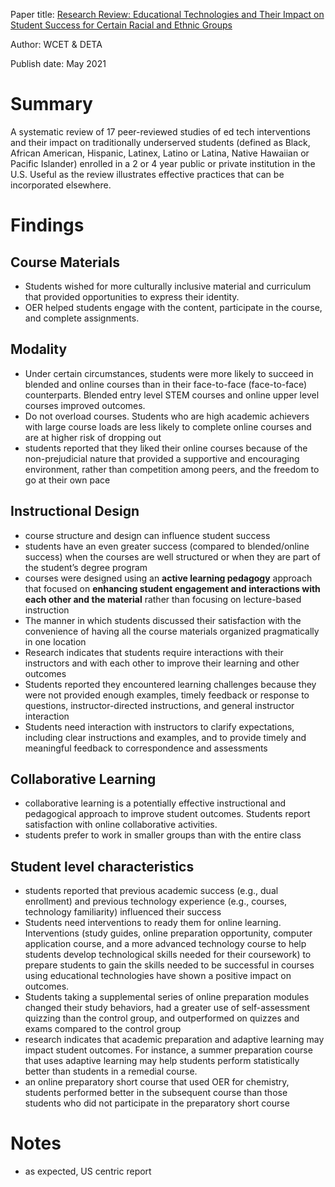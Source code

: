 Paper title: [Research Review: Educational Technologies and Their Impact on Student Success for Certain Racial and Ethnic Groups](docs/Research-Review-Educational-Technologies-and-Their-Impact-on-Student-Success-for-Certain-Racial-and-Ethnic-Groups.pdf)

Author: WCET & DETA

Publish date: May 2021

# Summary
A systematic review of 17 peer-reviewed studies of ed tech interventions and their impact on traditionally underserved students (defined as Black, African American, Hispanic, Latinex, Latino or Latina, Native Hawaiian or Pacific Islander) enrolled in a 2 or 4 year public or private institution in the U.S. Useful as the review illustrates effective practices that can be incorporated elsewhere.

# Findings
## Course Materials
- Students wished for more culturally inclusive material and curriculum that provided
opportunities to express their identity.
- OER helped students engage with the content, participate in the course, and complete assignments.

## Modality
- Under certain circumstances, students were more likely to succeed in blended and online courses than in their face-to-face (face-to-face) counterparts. Blended entry level STEM courses and online upper level courses improved outcomes.
- Do not overload courses. Students who are high academic achievers with large course loads are less likely to complete online courses and are at higher risk of dropping out
-  students reported that they liked their online courses because of  the non-prejudicial nature that provided a supportive and encouraging environment, rather than competition among peers, and the freedom to go at their own pace

## Instructional Design
- course structure and design can influence student success
- students have an even greater success (compared to blended/online success) when the courses are well structured or when they are part of the student’s degree program
- courses were designed using an **active learning pedagogy** approach that focused on **enhancing student engagement and interactions with each other and the material** rather than focusing on lecture-based instruction
-  The manner in which students discussed their satisfaction with the convenience of having all the course materials organized pragmatically in one location
- Research indicates that students require interactions with their instructors
and with each other to improve their learning and other outcomes
- Students reported they encountered learning challenges because they were not provided enough examples, timely feedback or response to questions, instructor-directed instructions, and general instructor interaction
-  Students need interaction with instructors to clarify expectations, including clear instructions and examples, and to provide timely and meaningful feedback to correspondence and assessments

## Collaborative Learning
-  collaborative learning is a potentially effective instructional and pedagogical approach to improve student outcomes. Students report satisfaction with online collaborative activities.
- students prefer to work in smaller groups than with the entire class

## Student level characteristics
- students reported that previous academic success (e.g., dual enrollment) and
previous technology experience (e.g., courses, technology familiarity) influenced their success
- Students need interventions to ready them for online learning. Interventions (study guides, online preparation opportunity, computer application course, and a more advanced technology course to help students develop technological skills needed for their coursework) to prepare students to gain the skills needed to be successful in courses using educational technologies have shown a positive impact on outcomes.
- Students taking a supplemental series of online preparation modules changed their study behaviors, had a greater use of self-assessment quizzing than the control group, and outperformed on quizzes and exams compared to the control group
- research indicates that academic preparation and adaptive learning may impact student outcomes. For instance, a summer preparation course that uses adaptive learning may help students perform statistically better than students in a remedial course.
- an online preparatory short course that used OER for chemistry, students performed better in the subsequent course than those students who did not participate in the preparatory short course

# Notes
- as expected, US centric report
